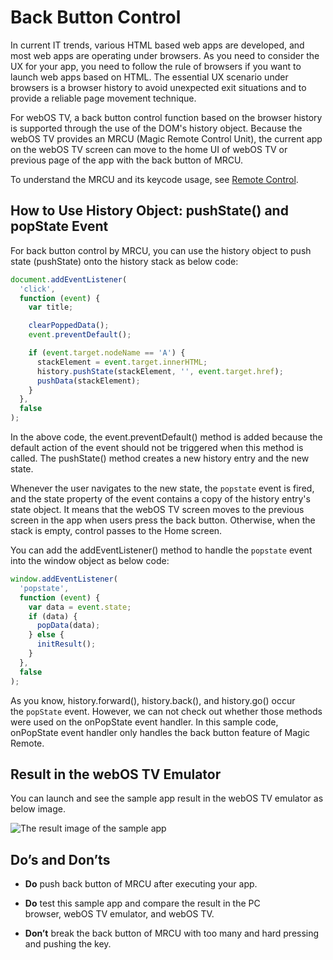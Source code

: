 # Back Button Control

In current IT trends, various HTML based web apps are developed, and most web apps are operating under browsers. As you need to consider the UX for your app, you need to follow the rule of browsers if you want to launch web apps based on HTML. The essential UX scenario under browsers is a browser history to avoid unexpected exit situations and to provide a reliable page movement technique.

For webOS TV, a back button control function based on the browser history is supported through the use of the DOM's history object. Because the webOS TV provides an MRCU (Magic Remote Control Unit), the current app on the webOS TV screen can move to the home UI of webOS TV or previous page of the app with the back button of MRCU.

To understand the MRCU and its keycode usage, see [Remote Control](https://webostv.developer.lge.com/design/webos-tv-system-ui/remote-control).

## How to Use History Object: pushState() and popState Event

For back button control by MRCU, you can use the history object to push state (pushState) onto the history stack as below code:

```javascript
document.addEventListener(
  'click',
  function (event) {
    var title;

    clearPoppedData();
    event.preventDefault();

    if (event.target.nodeName == 'A') {
      stackElement = event.target.innerHTML;
      history.pushState(stackElement, '', event.target.href);
      pushData(stackElement);
    }
  },
  false
);
```

In the above code, the event.preventDefault() method is added because the default action of the event should not be triggered when this method is called. The pushState() method creates a new history entry and the new state.

Whenever the user navigates to the new state, the `popstate` event is fired, and the state property of the event contains a copy of the history entry's state object. It means that the webOS TV screen moves to the previous screen in the app when users press the back button. Otherwise, when the stack is empty, control passes to the Home screen.

You can add the addEventListener() method to handle the `popstate` event into the window object as below code:

```javascript
window.addEventListener(
  'popstate',
  function (event) {
    var data = event.state;
    if (data) {
      popData(data);
    } else {
      initResult();
    }
  },
  false
);
```

As you know, history.forward(), history.back(), and history.go() occur the `popState` event. However, we can not check out whether those methods were used on the onPopState event handler. In this sample code, onPopState event handler only handles the back button feature of Magic Remote.

## Result in the webOS TV Emulator

You can launch and see the sample app result in the webOS TV emulator as below image.

![The result image of the sample app](https://webostv.developer.lge.com/download_file/view_inline/2079/)

## Do’s and Don’ts

- **Do** push back button of MRCU after executing your app.

- **Do** test this sample app and compare the result in the PC browser, webOS TV emulator, and webOS TV.

- **Don’t** break the back button of MRCU with too many and hard pressing and pushing the key.
